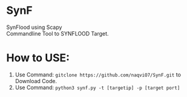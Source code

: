 # SynF
SynFlood using Scapy\
Commandline Tool to SYNFLOOD Target.

# How to USE:
 1. Use Command: `gitclone https://github.com/naqviO7/SynF.git` to Download Code.  
 2. Use Command: `python3 synf.py -t [targetip] -p [target port]` 
#

